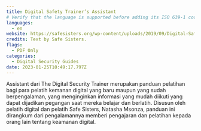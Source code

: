 ```yaml
---
title: Digital Safety Trainer’s Assistant
# Verify that the language is supported before adding its ISO 639-1 code here. without the country code, i.e. ms instead of ms_MY.
languages:
  - en
website: https://safesisters.org/wp-content/uploads/2019/09/Digital-Safety-Trainers-Assistant-smaller.pdf
credits: Text by Safe Sisters.
flags:
  - PDF Only
categories:
  - Digital Security Guides
date: 2023-01-25T10:49:17.797Z
---
```

Assistant dari The Digital Security Trainer merupakan panduan pelatihan bagi para pelatih kemanan digital yang baru maupun yang sudah berpengalaman, yang menginginkan informasi yang mudah diikuti yang dapat dijadikan pegangan saat mereka belajar dan berlatih. Disusun oleh pelatih digital dan pelatih Safe Sisters, Natasha Msonza, panduan ini dirangkum dari pengalamannya memberi pengajaran dan pelatihan kepada orang lain tentang keamanan digital.